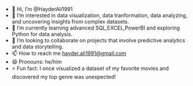 - 👋 Hi, I’m @HayderAli1991
- 👀 I’m interested in data visualization, data tranformation, data analyzing, and uncovering insights from complex datasets.
- 🌱 I’m currently learning advanced SQL,EXCEL,PowerBI and exploring Python for data analysis.
- 💞️ I’m looking to collaborate on projects that involve predictive analytics and data storytelling.
- 📫 How to reach me hayder.ali1991@gmail.com
- 😄 Pronouns: he/him
- ⚡ Fun fact: I once visualized a dataset of my favorite movies and discovered my top genre was unexpected!

<!---
HayderAli1991/HayderAli1991 is a ✨ special ✨ repository because its `README.md` (this file) appears on your GitHub profile.
You can click the Preview link to take a look at your changes.
--->
